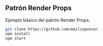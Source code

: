 ## Patrón Render Props

Ejemplo básico del patrón Render Props.

```sh
git clone https://github.com/emilioponce/
npm install
npm start
```
